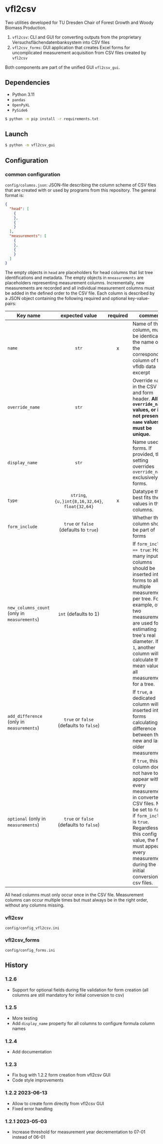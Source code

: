 # vfl2csv

Two utilities developed for TU Dresden Chair of Forest Growth and Woody Biomass Production.

1. `vfl2csv`: CLI and GUI for converting outputs from the proprietary Versuchsflächendatenbanksystem into CSV files
2. `vfl2csv_forms`: GUI application that creates Excel forms for uncomplicated measurement acquisition from CSV files
   created by `vfl2csv`

Both components are part of the unified GUI `vfl2csv_gui`.

## Dependencies

* Python 3.11
* `pandas`
* `OpenPyXL`
* `PySide6`

```bash
$ python -m pip install -r requirements.txt
```

## Launch

```bash
$ python -m vfl2csv_gui
```

## Configuration

### common configuration

`config/columns.json`:
JSON-file describing the column scheme of CSV files that are created with or used by programs from this repository.
The general format is:

```json
{
  "head": [
    {
    },
    {
    }
  ],
  "measurements": [
    {
    },
    {
    }
  ]
}
```

The empty objects in `head` are placeholders for head columns that list tree identifications and metadata.
The empty objects in `mneasurements` are placeholders representing measurement columns.
Incrementally, new measurements are recorded and all individual measurement columns must be added in the defined order
to the CSV file.
Each column is described by a JSON object containing the following required and optional key-value-pairs:

| Key name                                     |                 expected value                  | required | comment                                                                                                                                                                                                                                                                                                |
|----------------------------------------------|:-----------------------------------------------:|:--------:|--------------------------------------------------------------------------------------------------------------------------------------------------------------------------------------------------------------------------------------------------------------------------------------------------------|
| `name`                                       |                      `str`                      |    x     | Name of the column, must be identical to the name of the corresponding column of the vfldb data excerpt                                                                                                                                                                                                |                                                                                                                                                                                                
| `override_name`                              |                      `str`                      |          | Override `name` in the CSV files and form header. **All `override_name` values, or if not present, `name` values must be unique.**                                                                                                                                                                     |
| `display_name`                               |                      `str`                      |          | Name used in forms. If provided, this setting overrides `override_name` exclusively in forms.                                                                                                                                                                                                          |
| `type`                                       | `string`, `{u,}int{8,16,32,64}`, `float{32,64}` |    x     | Datatype that best fits the values in the columns.                                                                                                                                                                                                                                                     |
| `form_include`                               |     `true` or `false` (defaults to `true`)      |          | Whether this column should be part of forms                                                                                                                                                                                                                                                            |
| `new_columns_count` (only in `measurements`) |              `int` (defaults to 1)              |          | If `form_include == true`: How many input columns should be inserted into forms to allow multiple measurements per tree. For example, often two measurements are used for estimating the tree's real diameter. If `> 1`, another column will calculate the mean values of all measurements for a tree. |
| `add_difference` (only in `measurements`)    |     `true` or `false` (defaults to `false`)     |          | If `true`, a dedicated column will be inserted into forms calculating the difference between the new and last older measurements.                                                                                                                                                                      |
| `optional` (only in `measurements`)          |     `true` or `false` (defaults to `false`)     |          | If `true`, this column does not have to appear within every measurement in converted CSV files. Must be set to `false` if `form_include` is `true`. Regardless of this config value, the field must appear in every measurement during the initial conversion to csv files.                            | 

All head columns must only occur once in the CSV file.
Measurement columns can occur multiple times but must always be in the right order, without any columns missing.

### vfl2csv

`config/config_vfl2csv.ini`

### vfl2csv_forms

`config/config_forms.ini`

## History

### 1.2.6

* Support for optional fields during file validation for form creation (all columns are still mandatory for initial
  conversion to csv)

### 1.2.5

* More testing
* Add `display_name` property for all columns to configure formula column names

### 1.2.4

* Add documentation

### 1.2.3

* Fix bug with 1.2.2 form creation from vfl2csv GUI
* Code style improvements

### 1.2.2 2023-06-13

* Allow to create form directly from vfl2csv GUI
* Fixed error handling

### 1.2.1 2023-05-03

* Increase threshold for measurement year decrementation to 07-01 instead of 06-01
